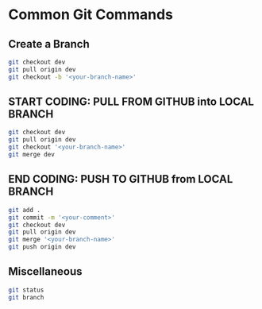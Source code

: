 # Common Git Commands


## Create a Branch
``` bash
git checkout dev
git pull origin dev
git checkout -b '<your-branch-name>'
```

## START CODING: PULL FROM GITHUB into LOCAL BRANCH
``` bash
git checkout dev
git pull origin dev
git checkout '<your-branch-name>'
git merge dev
```

## END CODING: PUSH TO GITHUB from LOCAL BRANCH
``` bash
git add .
git commit -m '<your-comment>'
git checkout dev
git pull origin dev
git merge '<your-branch-name>'
git push origin dev
```

## Miscellaneous
``` bash
git status
git branch
```
